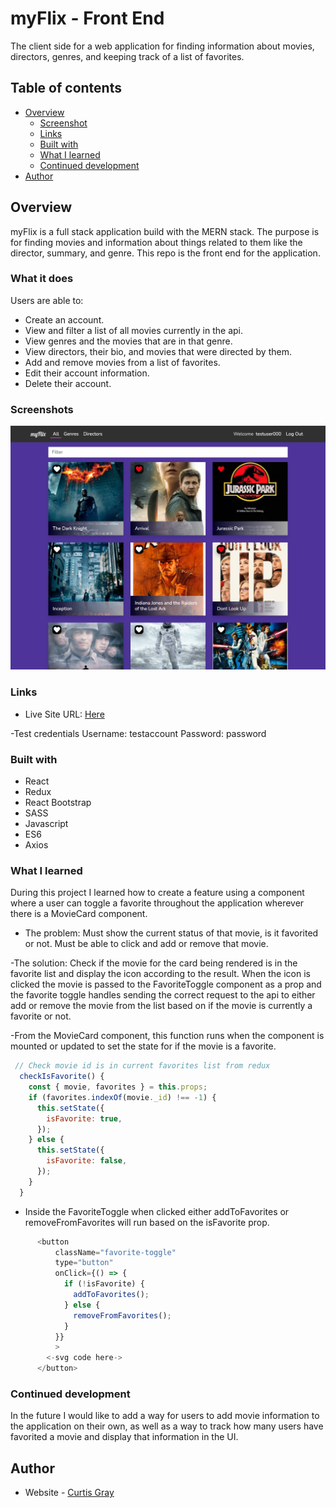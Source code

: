 # myFlix - Front End

The client side for a web application for finding information about movies, directors, genres, and keeping track of a list of favorites.

## Table of contents

- [Overview](#overview)
  - [Screenshot](#screenshot)
  - [Links](#links)
  - [Built with](#built-with)
  - [What I learned](#what-i-learned)
  - [Continued development](#continued-development)
- [Author](#author)

## Overview

myFlix is a full stack application build with the MERN stack. The purpose is for finding movies and information about things related to them like the director, summary, and genre. This repo is the front end for the application.

### What it does

Users are able to:

- Create an account.
- View and filter a list of all movies currently in the api.
- View genres and the movies that are in that genre.
- View directors, their bio, and movies that were directed by them.
- Add and remove movies from a list of favorites.
- Edit their account information.
- Delete their account.

### Screenshots

![](screenshots/screenshot.png)

### Links

- Live Site URL: [Here](https://myflix-5f2a35.netlify.app/)

-Test credentials
Username: testaccount
Password: password

### Built with

- React
- Redux
- React Bootstrap
- SASS
- Javascript
- ES6
- Axios

### What I learned

During this project I learned how to create a feature using a component where a user can toggle a favorite throughout the application wherever there is a MovieCard component. 

- The problem:
Must show the current status of that movie, is it favorited or not.
Must be able to click and add or remove that movie.

-The solution:
Check if the movie for the card being rendered is in the favorite list and display the icon according to the result.
When the icon is clicked the movie is passed to the FavoriteToggle component as a prop and the favorite toggle handles sending the correct request to the api to either add or remove the movie from the list based on if the movie is currently a favorite or not.

-From the MovieCard component, this function runs when the component is mounted or updated to set the state for if the movie is a favorite.

```js
 // Check movie id is in current favorites list from redux
  checkIsFavorite() {
    const { movie, favorites } = this.props;
    if (favorites.indexOf(movie._id) !== -1) {
      this.setState({
        isFavorite: true,
      });
    } else {
      this.setState({
        isFavorite: false,
      });
    }
  }
```

- Inside the FavoriteToggle when clicked either addToFavorites or removeFromFavorites will run based on the isFavorite prop.

```js
      <button
          className="favorite-toggle"
          type="button"
          onClick={() => {
            if (!isFavorite) {
              addToFavorites();
            } else {
              removeFromFavorites();
            }
          }}
          >
        <-svg code here->
      </button>


```

### Continued development

In the future I would like to add a way for users to add movie information to the application on their own, as well as a way to track how many users have favorited a movie and display that information in the UI.

## Author

- Website - [Curtis Gray](https://curtisgry.github.io/portfolio-website/)